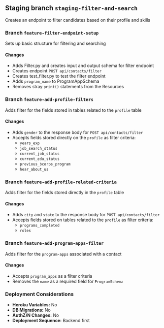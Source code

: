 ## Staging branch `staging-filter-and-search`
Creates an endpoint to filter candidates based on their profile and skills


### Branch `feature-filter-endpoint-setup`
Sets up basic structure for filtering and searching

#### Changes

- Adds Filter.py and creates input and output schema for filter endpoint
- Creates endpoint `POST api/contacts/filter`
- Creates test_filter.py to test the filter endpoint
- Adds `program_name` to ProgramAppSchema
- Removes stray `print()` statements from the Resources

### Branch `feature-add-profile-filters`
Adds filter for the fields stored in tables related to the `profile` table

#### Changes

- Adds `gender` to the response body for `POST api/contacts/filter`
- Accepts fields stored directly on the `profile` as filter criteria:
    - `years_exp`
    - `job_search_status`
    - `current_job_status`
    - `current_edu_status`
    - `previous_bcorps_program`
    - `hear_about_us`

### Branch `feature-add-profile-related-criteria`
Adds filter for the fields stored directly in the `profile` table

#### Changes

- Adds `city` and `state` to the response body for `POST api/contacts/filter`
- Accepts fields stored on tables related to the `profile` as filter criteria:
    - `programs_completed`
    - `roles`

### Branch `feature-add-program-apps-filter`
Adds filter for the `program-apps` associated with a contact

#### Changes

- Accepts `program_apps` as a filter criteria
- Removes the `name` as a required field for `ProgramSchema`

### Deployment Considerations

- **Heroku Variables:** No
- **DB Migrations:** No
- **AuthZ/N Changes:** No
- **Deployment Sequence:** Backend first

